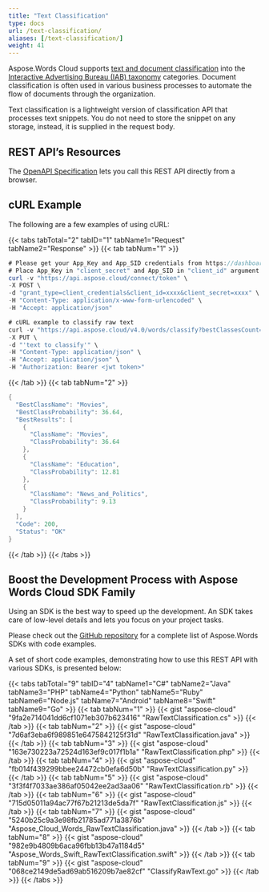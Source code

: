 ```yaml
---
title: "Text Classification"
type: docs
url: /text-classification/
aliases: [/text-classification/]
weight: 41
---
```


Aspose.Words Cloud supports [text and document classification](https://en.wikipedia.org/wiki/Document_classification) into the [Interactive Advertising Bureau (IAB) taxonomy](https://www.iab.com/guidelines/taxonomy/) categories. Document classification is often used in various business processes to automate the flow of documents through the organization.

Text classification is a lightweight version of classification API that processes text snippets. You do not need to store the snippet on any storage, instead, it is supplied in the request body.

## REST API’s Resources

The [OpenAPI Specification](https://apireference.aspose.cloud/words/#/Classification/Classify) lets you call this REST API directly from a browser.

## cURL Example

The following are a few examples of using cURL:

{{< tabs tabTotal="2" tabID="1" tabName1="Request" tabName2="Response" >}}
{{< tab tabNum="1" >}}

```JAVA
# Please get your App_Key and App_SID credentials from https://dashboard.aspose.cloud/#/apps.
# Place App_Key in "client_secret" and App_SID in "client_id" argument.
curl -v "https://api.aspose.cloud/connect/token" \
-X POST \
-d "grant_type=client_credentials&client_id=xxxx&client_secret=xxxx" \
-H "Content-Type: application/x-www-form-urlencoded" \
-H "Accept: application/json"

# cURL example to classify raw text
curl -v "https://api.aspose.cloud/v4.0/words/classify?bestClassesCount=3" \
-X PUT \
-d "'text to classify'" \
-H "Content-Type: application/json" \
-H "Accept: application/json" \
-H "Authorization: Bearer <jwt token>"
```

{{< /tab >}}
{{< tab tabNum="2" >}}

```JAVA
{
  "BestClassName": "Movies",
  "BestClassProbability": 36.64,
  "BestResults": [
    {
      "ClassName": "Movies",
      "ClassProbability": 36.64
    },
    {
      "ClassName": "Education",
      "ClassProbability": 12.81
    },
    {
      "ClassName": "News_and_Politics",
      "ClassProbability": 9.13
    }
  ],
  "Code": 200,
  "Status": "OK"
} 
```

{{< /tab >}}
{{< /tabs >}}

## Boost the Development Process with Aspose Words Cloud SDK Family

Using an SDK is the best way to speed up the development. An SDK takes care of low-level details and lets you focus on your project tasks.

Please check out the [GitHub repository](https://github.com/aspose-words-cloud) for a complete list of Aspose.Words SDKs with code examples.

A set of short code examples, demonstrating how to use this REST API with various SDKs, is presented below:

{{< tabs tabTotal="9" tabID="4" tabName1="C#" tabName2="Java" tabName3="PHP" tabName4="Python" tabName5="Ruby" tabName6="Node.js" tabName7="Android" tabName8="Swift" tabName9="Go" >}}
{{< tab tabNum="1" >}}
{{< gist "aspose-cloud" "9fa2e714041dd6cf1071eb307b623416" "RawTextClassification.cs" >}}
{{< /tab >}}
{{< tab tabNum="2" >}}
{{< gist "aspose-cloud" "7d6af3eba6f989851e6475842125f31d" "RawTextClassification.java" >}}
{{< /tab >}}
{{< tab tabNum="3" >}}
{{< gist "aspose-cloud" "163e730223a72524d163ef9c017f1b1a" "RawTextClassification.php" >}}
{{< /tab >}}
{{< tab tabNum="4" >}}
{{< gist "aspose-cloud" "fb014f439299bbee24472cb0efa6d50b" "RawTextClassification.py" >}}
{{< /tab >}}
{{< tab tabNum="5" >}}
{{< gist "aspose-cloud" "3f3f4f7033ae386af05042ee2ad3aa06" "RawTextClassification.rb" >}}
{{< /tab >}}
{{< tab tabNum="6" >}}
{{< gist "aspose-cloud" "715d05011a94ac77f67b21213de5da7f" "RawTextClassification.js" >}}
{{< /tab >}}
{{< tab tabNum="7" >}}
{{< gist "aspose-cloud" "5240b25c9a3e98fb21785ad771a3876b" "Aspose_Cloud_Words_RawTextClassification.java" >}}
{{< /tab >}}
{{< tab tabNum="8" >}}
{{< gist "aspose-cloud" "982e9b4809b6aca96fbb13b47a1184d5" "Aspose_Words_Swift_RawTextClassification.swift" >}}
{{< /tab >}}
{{< tab tabNum="9" >}}
{{< gist "aspose-cloud" "068ce2149de5ad69ab516209b7ae82cf" "ClassifyRawText.go" >}}
{{< /tab >}}
{{< /tabs >}}
